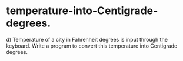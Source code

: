# temperature-into-Centigrade-degrees.
d) Temperature of a city in Fahrenheit degrees is input through the keyboard. Write a program to convert this temperature into Centigrade degrees.

